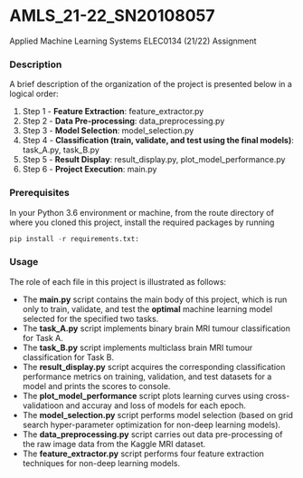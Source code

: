 # AMLS_21-22_SN20108057
Applied Machine Learning Systems ELEC0134 (21/22) Assignment

### Description

A brief description of the organization of the project is presented below in a logical order: 

1. Step 1 - **Feature Extraction**: feature_extractor.py
1. Step 2 - **Data Pre-processing**: data_preprocessing.py
1. Step 3 - **Model Selection**: model_selection.py
1. Step 4 - **Classification (train, validate, and test using the final models)**: task_A.py, task_B.py 
1. Step 5 - **Result Display**: result_display.py, plot_model_performance.py
1. Step 6 - **Project Execution**: main.py

### Prerequisites

In your Python 3.6 environment or machine, from the route directory of where you
cloned this project, install the required packages by running 

```python
pip install -r requirements.txt:
```

### Usage

The role of each file in this project is illustrated as follows:

* The **main.py** script contains the main body of this project, which is run only to train, validate, and test the **optimal** machine learning model selected for the specified two tasks. 
* The **task_A.py** script implements binary brain MRI tumour classification for Task A.
* The **task_B.py** script implements multiclass brain MRI tumour classification for Task B.
* The **result_display.py** script acquires the corresponding classification performance metrics on training, validation, and test datasets for a model and prints the scores to console.
* The **plot_model_performance** script plots learning curves using cross-validatioon and accuray and loss of models for each epoch.
* The **model_selection.py** script performs model selection (based on grid search hyper-parameter optimization for non-deep learning models).
* The **data_preprocessing.py** script carries out data pre-processing of the raw image data from the Kaggle MRI dataset.
* The **feature_extractor.py** script performs four feature extraction techniques for non-deep learning models.



